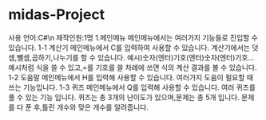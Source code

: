 # midas-Project
사용 언어:C#\n
제작인원:1명
1.메인메뉴
메인메뉴에서는 여러가지 기능들로 진입할 수 있습니다.
1-1 계산기
메인메뉴에서 C를 입력하여 사용할 수 있습니다.
계산기에서는 덧셈,뺄셈,곱하기,나누기를 할 수 있습니다.
예시)숫자(엔터)기호(엔터)숫자(엔터)기호...
예시처럼 식을 쓸 수 있고,=를 기호를 쓸 차례에 쓰면 식의 계산 결과를 볼 수 있습니다.
1-2 도움말
메인메뉴에서 H를 입력해 사용할 수 있습니다.
여러가지 도움이 필요할 때 쓰는 기능입니다.
1-3 퀴즈
메인메뉴에서 Q를 입력해 사용할 수 있습니다.
여러 퀴즈를 풀 수 있는 기능 입니다. 퀴즈는 총 3개의 난이도가 있으며,문제는 총 5개 입니다.
문제를 다 푼 후,틀린 개수와 맞은 개수를 알려줍니다.
